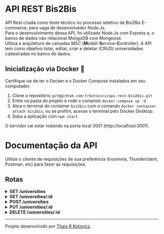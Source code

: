 # API REST Bis2Bis

API Rest criada como teste técnico no processo seletivo da Bis2Bis E-commerce, para vaga de desenvolvedor Node.Js.</br>
Para o desenvolvimento dessa API, foi utilizado Node.Js com Express e, o banco de dados não relacional MongoDB com Mongoose.</br>
Utiliza a arquitetura de camadas MSC (**M**odell-**S**ervice-**C**ontroller).
A API tem como objetivo listar, editar, criar e deletar (CRUD) universidades cadastradas no banco de dados.

## Inicialização via Docker 🐳

Certifique-se de ter o Docker e o Docker Compose instalados em seu computador.

1. Clone o repositório `git@github.com:trkotovicz/api-rest-bis2bis.git`
2. Entre na pasta do projeto e rode o comando `docker-compose up -d`
3. Abra o terminal do container `bis2bis` com o comando `docker container attach bis2bis`, ou se prefirir, acesse o terminal pelo Docker Desktop.
4. Suba a aplicação com `npm start`

O servidor vai estar rodando na porta local 3001 (http://localhost:3001).


# Documentação da API

Utilize o cliente de requisições de sua preferência (Insomnia, Thunderclient, Postman, etc) para fazer as requisições.</br>

## Rotas

<details>
  <summary><strong>GET /universities</strong></summary><br>
  
  Rota responsável por listar todas as universidades cadastradas no banco, podendo filtrar por país e paginação.</br>
  
  | Parâmetros       | Tipo       | Descrição                           |
  | :--------------- | :--------- | :---------------------------------- |
  | `q`, `page`       | `string`   | Os parâmetros não são obrigatórios. `q` busca pelo país / `page` escolhe o número da página |
  
  
  ```http
    http://localhost:3001/universities
  ```

</details>

<details>
  <summary><strong>GET /universities/:id</strong></summary><br>
  
  Rota responsável por buscar uma universidade através de seu `id`.</br>
  
  | Parâmetros       | Tipo       | Descrição                           |
  | :--------------- | :--------- | :---------------------------------- |
  | `id`             | `string`   | Parâmetro obrigatório. `id` deve ser inserido no final do endpoint |
  
    
  ```http
    http://localhost:3001/universities/:id
  ```
  
</details>


<details>
  <summary><strong>POST /universities</strong></summary><br>
  
  Cadastra uma nova universidade.</br>
  Para isso, informe um body em formato JSON, conforme o exemplo abaixo:
  
  ```json
  {
    "alpha_two_code": "BR",
    "web_pages": ["www.site.com"],
    "name": "Universidade Nova do Brasil",
    "country": "Brazil",
    "domains": ["site.com"],
    "state-province": "PR"
  }
  ```
  
  | Parâmetros       | Tipo       | Descrição                           |
  | :--------------- | :--------- | :---------------------------------- |
  | `body`           | `json`     | Parâmetros obrigatórios. `state-province` é opcional |
  
    
  ```http
    http://localhost:3001/universities
  ```
  
</details>

<details>
  <summary><strong>PUT /universities/:id</strong></summary><br>
  
  Edita uma universidade cadastrada.</br>
  Para isso, informe um body em formato JSON, conforme o exemplo abaixo:
  
  ```json
  {
    "web_pages": ["www.minhapagina.com"],
    "name": "NOVO NOME",
    "domains": ["minhapagina.com"]
  }
  ```
  
  | Parâmetros       | Tipo       | Descrição                           |
  | :--------------- | :--------- | :---------------------------------- |
  | `body`, `id`     | `json`, `string`  | Parâmetros obrigatórios. `id` deve ser inserido no final do endpoint |
  
    
  ```http
    http://localhost:3001/universities/:id
  ```
  
</details>

<details>
  <summary><strong>DELETE /universities/:id</strong></summary><br>
  
  Exclui uma universidade cadastrada através de seu `id`.</br>
    
  | Parâmetros       | Tipo       | Descrição                           |
  | :--------------- | :--------- | :---------------------------------- |
  | `id`             | `string`   | Parâmetro obrigatório. `id` deve ser inserido no final do endpoint |
  
    
  ```http
    http://localhost:3001/universities/:id
  ```
  
</details>

---

Projeto desenvolvido por [Thais R Kotovicz](https://www.linkedin.com/in/thaiskotovicz/).
</br>

